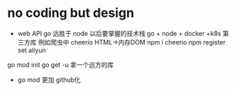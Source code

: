 # no coding but design 

- web API
 go 远胜于 node 
以后要掌握的技术栈 go + node + docker +k8s
第三方库  例如爬虫中 cheerio HTML->内存DOM
npm i cheerio
npm register set aliyun

go mod init 
go get -u 拿一个远方的库
- go mod 更加 github化